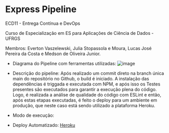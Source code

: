 # Express Pipeline

ECD11 - Entrega Contínua e DevOps

Curso de Especialização em ES para Aplicações de Ciência de Dados - UFRGS

Membros: Everton Vaszelewski, Julia Stopassola e Moura, Lucas José Pereira da Costa e Medson de Oliveira Junior.

- Diagrama do Pipeline com ferramentas utilizadas:
![image](https://github.com/user-attachments/assets/954c00fa-1f37-4ba2-a089-b268f2d2454c)

- Descrição do pipeline:
Após realizado um commit direto na branch única main do repositório no Github, o build é iniciado. A instalação das dependências é triggada e executada com NPM, e após isso os Testes presentes são executados para garantir a execução plena do código. Logo, é realizada a análise de qualidade do código com ESLint e então, após estas etapas executadas, é feito o deploy para um ambiente em produção, que neste caso está sendo utilizado a plataforma Heroku.

- Modo de execução:
  
- Deploy Automatizado: [Heroku](https://shielded-tor-48351-13d2dec269ea.herokuapp.com/)
